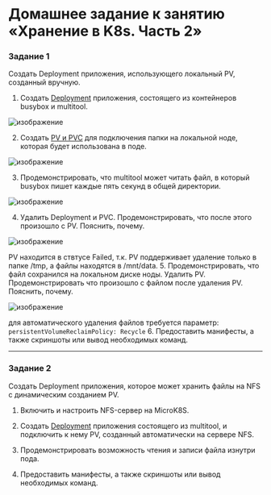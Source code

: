 # Домашнее задание к занятию «Хранение в K8s. Часть 2»

### Задание 1
Создать Deployment приложения, использующего локальный PV, созданный вручную.

1. Создать [Deployment](deploy.yaml) приложения, состоящего из контейнеров busybox и multitool.

  ![изображение](https://github.com/user-attachments/assets/0d19b5bc-4ca6-4188-b8fd-0bcd02e0c65e)

2. Создать [PV и PVC](deploy_volume.yaml) для подключения папки на локальной ноде, которая будет использована в поде.

  ![изображение](https://github.com/user-attachments/assets/5a351fce-a8e9-46b3-8bcf-606cf26e6fd7)

3. Продемонстрировать, что multitool может читать файл, в который busybox пишет каждые пять секунд в общей директории. 

  ![изображение](https://github.com/user-attachments/assets/3a6fd185-13c6-4e2b-8e2b-5c22f9753582)

4. Удалить Deployment и PVC. Продемонстрировать, что после этого произошло с PV. Пояснить, почему.

  ![изображение](https://github.com/user-attachments/assets/239b4a36-cf78-4fa4-b136-24b76ab23dec)

  PV находится в ствтусе Failed, т.к. PV поддерживает удаление только в папке /tmp, а файлы находятся в /mnt/data.
5. Продемонстрировать, что файл сохранился на локальном диске ноды. Удалить PV.  Продемонстрировать что произошло с файлом после удаления PV. Пояснить, почему.

  ![изображение](https://github.com/user-attachments/assets/e5055bfb-c7f6-43ac-aa0a-be7232322918)

  для автоматического удаления файлов требуется параметр: `persistentVolumeReclaimPolicy: Recycle`
6. Предоставить манифесты, а также скриншоты или вывод необходимых команд.

------

### Задание 2
Создать Deployment приложения, которое может хранить файлы на NFS с динамическим созданием PV.

1. Включить и настроить NFS-сервер на MicroK8S.
2. Создать [Deployment](deploy_nfs.yaml) приложения состоящего из multitool, и подключить к нему PV, созданный автоматически на сервере NFS.


3. Продемонстрировать возможность чтения и записи файла изнутри пода. 

4. Предоставить манифесты, а также скриншоты или вывод необходимых команд.
